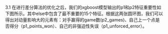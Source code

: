 3.1 在进行差分算法的优化之后，我们的xgboost模型输出的p1和p2特征重要性如下图所示。其中else中包含了最不重要的15个特征。根据这两张圆环图，我们可以得出对动量影响大的元素有：对手赢得的game数(p2_games)、自己上一个点是否得分（p1_points_won）、自己的非强迫性失误（p1_unforced_error）。